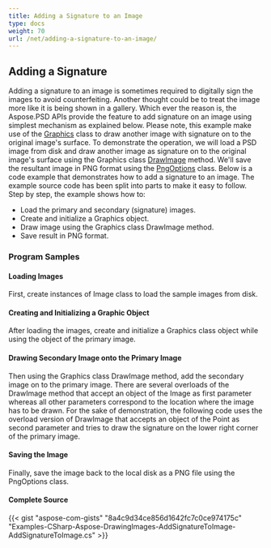 ```yaml
---
title: Adding a Signature to an Image
type: docs
weight: 70
url: /net/adding-a-signature-to-an-image/
---
```


## **Adding a Signature**


Adding a signature to an image is sometimes required to digitally sign the images to avoid counterfeiting. Another thought could be to treat the image more like it is being shown in a gallery. Which ever the reason is, the Aspose.PSD APIs provide the feature to add signature on an image using simplest mechanism as explained below. Please note, this example make use of the [Graphics](https://reference.aspose.com/psd/net/aspose.psd/graphics) class to draw another image with signature on to the original image's surface. To demonstrate the operation, we will load a PSD image from disk and draw another image as signature on to the original image's surface using the Graphics class [DrawImage](https://reference.aspose.com/psd/net/aspose.psd/graphics/methods/drawimage) method. We'll save the resultant image in PNG format using the [PngOptions](https://reference.aspose.com/psd/net/aspose.psd.imageoptions/pngoptions) class. Below is a code example that demonstrates how to add a signature to an image. The example source code has been split into parts to make it easy to follow. Step by step, the example shows how to:

- Load the primary and secondary (signature) images.
- Create and initialize a Graphics object.
- Draw image using the Graphics class DrawImage method.
- Save result in PNG format.
### **Program Samples**
#### **Loading Images**
First, create instances of Image class to load the sample images from disk.
#### **Creating and Initializing a Graphic Object**
After loading the images, create and initialize a Graphics class object while using the object of the primary image.
#### **Drawing Secondary Image onto the Primary Image**
Then using the Graphics class DrawImage method, add the secondary image on to the primary image. There are several overloads of the DrawImage method that accept an object of the Image as first parameter whereas all other parameters correspond to the location where the image has to be drawn. For the sake of demonstration, the following code uses the overload version of DrawImage that accepts an object of the Point as second parameter and tries to draw the signature on the lower right corner of the primary image.
#### **Saving the Image**
Finally, save the image back to the local disk as a PNG file using the PngOptions class.
#### **Complete Source**
{{< gist "aspose-com-gists" "8a4c9d34ce856d1642fc7c0ce974175c" "Examples-CSharp-Aspose-DrawingImages-AddSignatureToImage-AddSignatureToImage.cs" >}}
